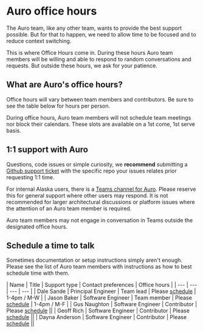 # Auro office hours

The Auro team, like any other team, wants to provide the best support possible. But for that to happen, we need to allow time to be focused and to reduce context switching.

This is where Office Hours come in. During these hours Auro team members will be willing and able to respond to random conversations and requests. But outside these hours, we ask for your patience.

## What are Auro's office hours?

<!-- Simply put, Monday, Tuesday, Thursday and Friday, 1pm - 4pm Pacific time. Wednesday's are reserved for team planning days. -->

Office hours will vary between team members and contributors. Be sure to see the table below for hours per person.

During office hours, Auro team members will not schedule team meetings nor block their calendars. These slots are available on a 1st come, 1st serve basis.


## 1:1 support with Auro

Questions, code issues or simple curiosity, we **recommend** submitting a [Github support ticket](/component-status) with the specific repo your issues relates prior requesting 1:1 time.

For internal Alaska users, there is a [Teams channel for Auro](https://teams.microsoft.com/l/channel/19%3a5df2ca021a6548c4af54256bbc737129%40thread.skype/Auro%2520(public)?groupId=3a6a4783-59c6-496a-a20c-ab306461a894&tenantId=0f44c5d4-42b0-45c2-bf55-d0fea8430d33). Please reserve this for general support where other users may respond. It is not recommended for larger architectural discussions or platform issues where the attention of an Auro team member is required.

Auro team members may not engage in conversation in Teams outside the designated office hours.

## Schedule a time to talk

Sometimes documentation or setup instructions simply aren't enough. Please see the list of Auro team members with instructions as how to best schedule time with them.

| Name | Title | Support type | Contact preferences | Office hours |
| --- | --- | --- | --- |
| Dale Sande | Principal Engineer | Team lead | Please [schedule](https://calendly.com/dalesande) | 1-4pm / M-W |
| Jason Baker | Software Engineer | Team member | Please [schedule](https://calendly.com/jason-baker-alaskaair) | 1-4pm / M-F |
| Gus Naughton | Software Engineer | Contributor | Please [schedule](https://calendly.com/gusn) ||
| Geoff Rich | Software Engineer | Contributor | Please [schedule](https://calendly.com/geoff-rich-alaska) ||
| Dayna Anderson | Software Engineer | Contributor | Please [schedule](https://calendly.com/dayna-a) ||
